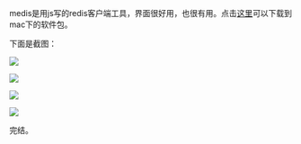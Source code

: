 medis是用js写的redis客户端工具，界面很好用，也很有用。点击[这里](https://github.com/luin/medis/releases)可以下载到mac下的软件包。

下面是截图：

![](http://aliyun.rails365.net/uploads/photo/image/94/2016/d504880c90a06578ef565f79c84d3217.png)

![](http://aliyun.rails365.net/uploads/photo/image/95/2016/3967df1b31a2998aba5053ea72f163f3.png)

![](http://aliyun.rails365.net/uploads/photo/image/96/2016/51d2da6c0c73713796f6ee9bc2d3f34e.png)

![](http://aliyun.rails365.net/uploads/photo/image/97/2016/8b41b054b11a38454ebf7a85144305ff.png)

完结。
